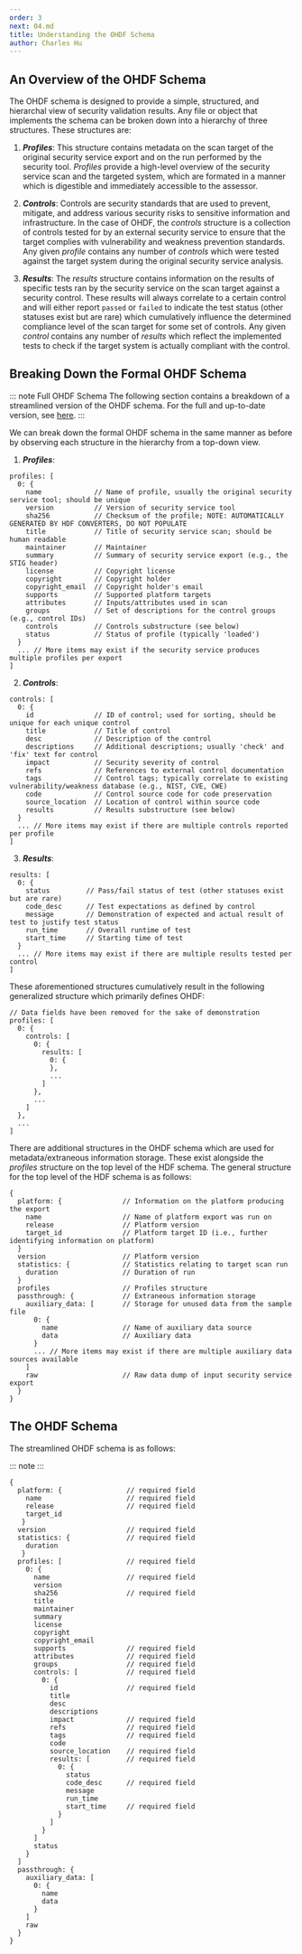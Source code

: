 ```yaml
---
order: 3
next: 04.md
title: Understanding the OHDF Schema
author: Charles Hu
---
```


## An Overview of the OHDF Schema

The OHDF schema is designed to provide a simple, structured, and hierarchal view of security validation results. Any file or object that implements the schema can be broken down into a hierarchy of three structures. These structures are:

1) <i>**Profiles**</i>: This structure contains metadata on the scan target of the original security service export and on the run performed by the security tool. <i>Profiles</i> provide a high-level overview of the security service scan and the targeted system, which are formated in a manner which is digestible and immediately accessible to the assessor.

2) <i>**Controls**</i>: Controls are security standards that are used to prevent, mitigate, and address various security risks to sensitive information and infrastructure. In the case of OHDF, the <i>controls</i> structure is a collection of controls tested for by an external security service to ensure that the target complies with vulnerability and weakness prevention standards. Any given <i>profile</i> contains any number of <i>controls</i> which were tested against the target system during the original security service analysis.

3) <i>**Results**</i>: The <i>results</i> structure contains information on the results of specific tests ran by the security service on the scan target against a security control. These results will always correlate to a certain control and will either report `passed` or `failed` to indicate the test status (other statuses exist but are rare) which cumulatively influence the determined compliance level of the scan target for some set of controls. Any given <i>control</i> contains any number of <i>results</i> which reflect the implemented tests to check if the target system is actually compliant with the control.

## Breaking Down the Formal OHDF Schema

::: note Full OHDF Schema
The following section contains a breakdown of a streamlined version of the OHDF schema. For the full and up-to-date version, see [here](https://saf.mitre.org/framework/normalize/ohdf-schema).
:::

We can break down the formal OHDF schema in the same manner as before by observing each structure in the hierarchy from a top-down view.

1) <i>**Profiles**</i>:
```
profiles: [
  0: {
    name             // Name of profile, usually the original security service tool; should be unique
    version          // Version of security service tool
    sha256           // Checksum of the profile; NOTE: AUTOMATICALLY GENERATED BY HDF CONVERTERS, DO NOT POPULATE
    title            // Title of security service scan; should be human readable
    maintainer       // Maintainer
    summary          // Summary of security service export (e.g., the STIG header)
    license          // Copyright license
    copyright        // Copyright holder
    copyright_email  // Copyright holder's email
    supports         // Supported platform targets
    attributes       // Inputs/attributes used in scan
    groups           // Set of descriptions for the control groups (e.g., control IDs)
    controls         // Controls substructure (see below)
    status           // Status of profile (typically 'loaded')
  }
  ... // More items may exist if the security service produces multiple profiles per export
]
```

2) <i>**Controls**</i>:

```
controls: [
  0: {
    id               // ID of control; used for sorting, should be unique for each unique control
    title            // Title of control
    desc             // Description of the control
    descriptions     // Additional descriptions; usually 'check' and 'fix' text for control
    impact           // Security severity of control
    refs             // References to external control documentation
    tags             // Control tags; typically correlate to existing vulnerability/weakness database (e.g., NIST, CVE, CWE)
    code             // Control source code for code preservation
    source_location  // Location of control within source code
    results          // Results substructure (see below)
  }
  ... // More items may exist if there are multiple controls reported per profile
]
```

3) <i>**Results**</i>:

```
results: [
  0: {
    status         // Pass/fail status of test (other statuses exist but are rare)
    code_desc      // Test expectations as defined by control
    message        // Demonstration of expected and actual result of test to justify test status
    run_time       // Overall runtime of test
    start_time     // Starting time of test
  }
  ... // More items may exist if there are multiple results tested per control
]
```

These aforementioned structures cumulatively result in the following generalized structure which primarily defines OHDF:

```
// Data fields have been removed for the sake of demonstration
profiles: [
  0: {
    controls: [
      0: {
        results: [
          0: {
          },
          ...
        ]
      },
      ...
    ]
  },
  ...
]
```

There are additional structures in the OHDF schema which are used for metadata/extraneous information storage. These exist alongside the <i>profiles</i> structure on the top level of the HDF schema. The general structure for the top level of the HDF schema is as follows:

```
{
  platform: {               // Information on the platform producing the export
    name                    // Name of platform export was run on
    release                 // Platform version
    target_id               // Platform target ID (i.e., further identifying information on platform)
  }
  version                   // Platform version
  statistics: {             // Statistics relating to target scan run
    duration                // Duration of run
  }
  profiles                  // Profiles structure
  passthrough: {            // Extraneous information storage
    auxiliary_data: [       // Storage for unused data from the sample file
      0: {
        name                // Name of auxiliary data source
        data                // Auxiliary data
      }
      ... // More items may exist if there are multiple auxiliary data sources available
    ]
    raw                     // Raw data dump of input security service export
  }
}
```

## The OHDF Schema

The streamlined OHDF schema is as follows:

::: note
:::

```
{
  platform: {                // required field
    name                     // required field
    release                  // required field
    target_id
   }
  version                    // required field
  statistics: {              // required field
    duration
   }
  profiles: [                // required field
    0: {
      name                   // required field
      version
      sha256                 // required field
      title
      maintainer
      summary
      license
      copyright
      copyright_email
      supports               // required field
      attributes             // required field
      groups                 // required field
      controls: [            // required field
        0: {
          id                 // required field
          title
          desc
          descriptions
          impact             // required field
          refs               // required field
          tags               // required field
          code
          source_location    // required field
          results: [         // required field
            0: {
              status
              code_desc      // required field
              message
              run_time
              start_time     // required field
            }
          ]
        }
      ]
      status
    }
  ]
  passthrough: {
    auxiliary_data: [
      0: {
        name
        data
      }
    ]
    raw
  }
}
```
